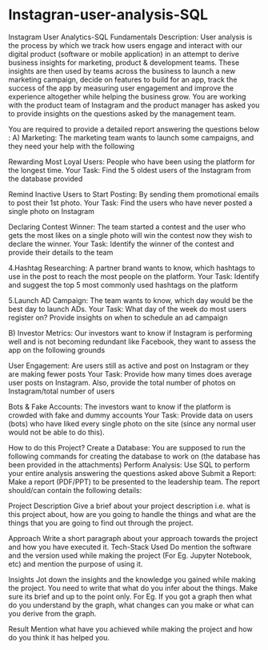 # Instagran-user-analysis-SQL

Instagram User Analytics-SQL Fundamentals Description: User analysis is the process by which we track how users engage and interact with our digital product (software or mobile application) in an attempt to derive business insights for marketing, product & development teams. These insights are then used by teams across the business to launch a new marketing campaign, decide on features to build for an app, track the success of the app by measuring user engagement and improve the experience altogether while helping the business grow. You are working with the product team of Instagram and the product manager has asked you to provide insights on the questions asked by the management team.

You are required to provide a detailed report answering the questions below : A) Marketing: The marketing team wants to launch some campaigns, and they need your help with the following

Rewarding Most Loyal Users: People who have been using the platform for the longest time. Your Task: Find the 5 oldest users of the Instagram from the database provided

Remind Inactive Users to Start Posting: By sending them promotional emails to post their 1st photo. Your Task: Find the users who have never posted a single photo on Instagram

Declaring Contest Winner: The team started a contest and the user who gets the most likes on a single photo will win the contest now they wish to declare the winner. Your Task: Identify the winner of the contest and provide their details to the team

4.Hashtag Researching: A partner brand wants to know, which hashtags to use in the post to reach the most people on the platform. Your Task: Identify and suggest the top 5 most commonly used hashtags on the platform

5.Launch AD Campaign: The team wants to know, which day would be the best day to launch ADs. Your Task: What day of the week do most users register on? Provide insights on when to schedule an ad campaign

B) Investor Metrics: Our investors want to know if Instagram is performing well and is not becoming redundant like Facebook, they want to assess the app on the following grounds

User Engagement: Are users still as active and post on Instagram or they are making fewer posts Your Task: Provide how many times does average user posts on Instagram. Also, provide the total number of photos on Instagram/total number of users

Bots & Fake Accounts: The investors want to know if the platform is crowded with fake and dummy accounts Your Task: Provide data on users (bots) who have liked every single photo on the site (since any normal user would not be able to do this).

How to do this Project? Create a Database: You are supposed to run the following commands for creating the database to work on (the database has been provided in the attachments) Perform Analysis: Use SQL to perform your entire analysis answering the questions asked above Submit a Report: Make a report (PDF/PPT) to be presented to the leadership team. The report should/can contain the following details:

Project Description Give a brief about your project description i.e. what is this project about, how are you going to handle the things and what are the things that you are going to find out through the project.

Approach Write a short paragraph about your approach towards the project and how you have executed it. Tech-Stack Used Do mention the software and the version used while making the project (For Eg. Jupyter Notebook, etc) and mention the purpose of using it.

Insights Jot down the insights and the knowledge you gained while making the project. You need to write that what do you infer about the things. Make sure its brief and up to the point only. For Eg. If you got a graph then what do you understand by the graph, what changes can you make or what can you derive from the graph.

Result Mention what have you achieved while making the project and how do you think it has helped you.
